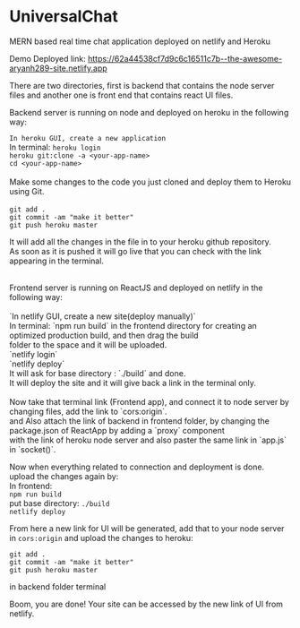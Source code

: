# UniversalChat
MERN based real time chat application deployed on netlify and Heroku

Demo Deployed link: https://62a44538cf7d9c6c16511c7b--the-awesome-aryanh289-site.netlify.app

There are two directories, first is backend that contains the node server files and another one is front end
that contains react UI files.

Backend server is running on node and deployed on heroku in the following way:

`In heroku GUI, create a new application`  <br>
In terminal: `heroku login` <br>
`heroku git:clone -a <your-app-name>` <br>
`cd <your-app-name>`<br>
<br>
Make some changes to the code you just cloned and deploy them to Heroku using Git.<br>
<br>
`git add .`<br>
`git commit -am "make it better"`<br>
`git push heroku master`<br>

It will add all the changes in the file in to your heroku github repository. <br>
As soon as it is pushed it will go live that you can check with the link appearing in the terminal.<br>

<br>
Frontend server is running on ReactJS and deployed on netlify in the following way:<br>
<br>
`In netlify GUI, create a new site(deploy manually)` <br>
In terminal: `npm run build` in the frontend directory for creating an optimized production build, and then drag the build<br> 
folder to the space and it will be uploaded.<br>
`netlify login` <br>
`netlify deploy`<br>
It will ask for base directory : `./build` and done.<br>
It will deploy the site and it will give back a link in the terminal only.<br>
<br>
Now take that terminal link (Frontend app), and connect it to node server by changing files, add the link to `cors:origin`.<br>
and Also attach the link of backend in frontend folder, by changing the package.json of ReactApp by adding a `proxy` component<br>
with the link of heroku node server and also paster the same link in `app.js` in `socket()`.<br>

Now when everything related to connection and deployment is done. upload the changes again by:<br>
In frontend: <br>
`npm run build`<br>
put base directory: `./build`<br>
`netlify deploy`<br>

From here a new link for UI will be generated, add that to your node server in `cors:origin` and upload the changes to heroku:<br>

`git add .`<br>
`git commit -am "make it better"`<br>
`git push heroku master`<br>

in backend folder terminal<br>

Boom, you are done! Your site can be accessed by the new link of UI from netlify.<br>

